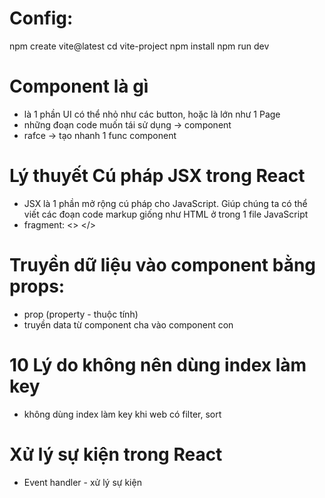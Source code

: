 # Config:

npm create vite@latest
cd vite-project
npm install
npm run dev

# Component là gì

- là 1 phần UI có thể nhỏ như các button, hoặc là lớn như 1 Page
- những đoạn code muốn tái sử dụng -> component
- rafce -> tạo nhanh 1 func component

# Lý thuyết Cú pháp JSX trong React

- JSX là 1 phần mở rộng cú pháp cho JavaScript. Giúp chúng ta có thể viết các đoạn code markup giống như HTML ở trong 1 file JavaScript
- fragment: <> </>

# Truyền dữ liệu vào component bằng props:

- prop (property - thuộc tính)
- truyền data từ component cha vào component con

# 10 Lý do không nên dùng index làm key

- không dùng index làm key khi web có filter, sort

# Xử lý sự kiện trong React

- Event handler - xử lý sự kiện
